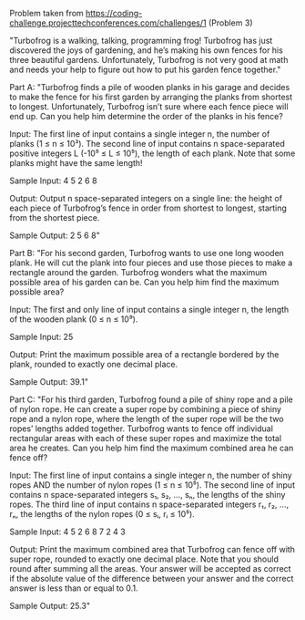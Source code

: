Problem taken from https://coding-challenge.projecttechconferences.com/challenges/1 (Problem 3)

"Turbofrog is a walking, talking, programming frog! Turbofrog has just discovered the joys of gardening, and he’s making his own fences for his three beautiful gardens. Unfortunately, Turbofrog is not very good at math and needs your help to figure out how to put his garden fence together."

Part A:
"Turbofrog finds a pile of wooden planks in his garage and decides to make the fence for his first garden by arranging the planks from shortest to longest. Unfortunately, Turbofrog isn’t sure where each fence piece will end up. Can you help him determine the order of the planks in his fence?

Input:
The first line of input contains a single integer n, the number of planks (1 ≤ n ≤ 10³). The second line of input contains n space-separated positive integers L (-10⁵ ≤ L ≤ 10⁵), the length of each plank. Note that some planks might have the same length!

Sample Input:
4
5 2 6 8

Output:
Output n space-separated integers on a single line: the height of each piece of Turbofrog’s fence in order from shortest to longest, starting from the shortest piece.

Sample Output:
2 5 6 8"

Part B:
"For his second garden, Turbofrog wants to use one long wooden plank. He will cut the plank into four pieces and use those pieces to make a rectangle around the garden. Turbofrog wonders what the maximum possible area of his garden can be. Can you help him find the maximum possible area?

Input:
The first and only line of input contains a single integer n, the length of the wooden plank (0 ≤ n ≤ 10⁹).

Sample Input:
25

Output:
Print the maximum possible area of a rectangle bordered by the plank, rounded to exactly one decimal place.

Sample Output:
39.1"

Part C:
"For his third garden, Turbofrog found a pile of shiny rope and a pile of nylon rope. He can create a super rope by combining a piece of shiny rope and a nylon rope, where the length of the super rope will be the two ropes’ lengths added together. Turbofrog wants to fence off individual rectangular areas with each of these super ropes and maximize the total area he creates. Can you help him find the maximum combined area he can fence off?

Input:
The first line of input contains a single integer n, the number of shiny ropes AND the number of nylon ropes (1 ≤ n ≤ 10⁵). The second line of input contains n space-separated integers s₁, s₂, …, sₙ, the lengths of the shiny ropes. The third line of input contains n space-separated integers r₁, r₂, …, rₙ, the lengths of the nylon ropes (0 ≤ sᵢ, rᵢ ≤ 10⁵).

Sample Input:
4
5 2 6 8
7 2 4 3

Output:
Print the maximum combined area that Turbofrog can fence off with super rope, rounded to exactly one decimal place. Note that you should round after summing all the areas. Your answer will be accepted as correct if the absolute value of the difference between your answer and the correct answer is less than or equal to 0.1.

Sample Output:
25.3"
